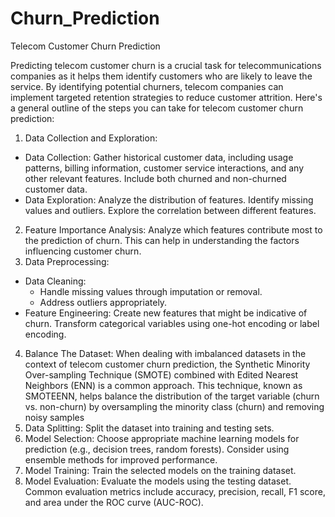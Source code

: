 # Churn_Prediction
Telecom Customer Churn Prediction

Predicting telecom customer churn is a crucial task for telecommunications companies as it helps them identify customers who are likely to leave the service. By identifying potential churners, telecom companies can implement targeted retention strategies to reduce customer attrition. Here's a general outline of the steps you can take for telecom customer churn prediction:

1. Data Collection and Exploration:
- Data Collection:
Gather historical customer data, including usage patterns, billing information, customer service interactions, and any other relevant features. Include both churned and non-churned customer data.
- Data Exploration:
Analyze the distribution of features.
Identify missing values and outliers.
Explore the correlation between different features.
2. Feature Importance Analysis:
Analyze which features contribute most to the prediction of churn.
This can help in understanding the factors influencing customer churn.
3. Data Preprocessing:
- Data Cleaning:
  - Handle missing values through imputation or removal.
  - Address outliers appropriately.
- Feature Engineering:
Create new features that might be indicative of churn.
Transform categorical variables using one-hot encoding or label encoding.
4. Balance The Dataset:
When dealing with imbalanced datasets in the context of telecom customer churn prediction, the Synthetic Minority Over-sampling Technique (SMOTE) combined with Edited Nearest Neighbors (ENN) is a common approach. This technique, known as SMOTEENN, helps balance the distribution of the target variable (churn vs. non-churn) by oversampling the minority class (churn) and removing noisy samples
5. Data Splitting:
Split the dataset into training and testing sets.
6. Model Selection:
Choose appropriate machine learning models for prediction (e.g., decision trees, random forests). Consider using ensemble methods for improved performance.
7. Model Training:
Train the selected models on the training dataset.
8. Model Evaluation:
Evaluate the models using the testing dataset.
Common evaluation metrics include accuracy, precision, recall, F1 score, and area under the ROC curve (AUC-ROC).

